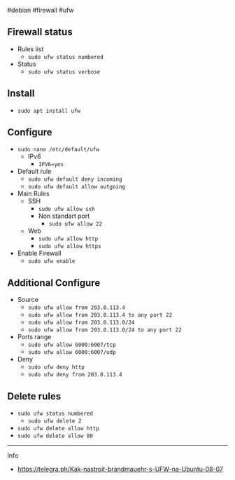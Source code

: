 #debian #firewall #ufw
## Firewall status
- Rules list
	- `sudo ufw status numbered`
- Status
	- `sudo ufw status verbose`

## Install
- `sudo apt install ufw`

## Configure
- `sudo nano /etc/default/ufw`
	- IPv6
		- `IPV6=yes`
- Default rule
	- `sudo ufw default deny incoming`
	- `sudo ufw default allow outgoing`
- Main Rules
	- SSH
		- `sudo ufw allow ssh`
		- Non standart port
			- `sudo ufw allow 22`
	- Web
		- `sudo ufw allow http`
		- `sudo ufw allow https`
- Enable Firewall
	- `sudo ufw enable`

## Additional Configure
- Source
	- `sudo ufw allow from 203.0.113.4`
	- `sudo ufw allow from 203.0.113.4 to any port 22`
	- `sudo ufw allow from 203.0.113.0/24`
	- `sudo ufw allow from 203.0.113.0/24 to any port 22`
- Ports range
	- `sudo ufw allow 6000:6007/tcp`
	- `sudo ufw allow 6000:6007/udp`
- Deny
	- `sudo ufw deny http`
	- `sudo ufw deny from 203.0.113.4`

## Delete rules
- `sudo ufw status numbered`
	- `sudo ufw delete 2`
- `sudo ufw delete allow http`
- `sudo ufw delete allow 80`

---
Info
- https://telegra.ph/Kak-nastroit-brandmauehr-s-UFW-na-Ubuntu-08-07